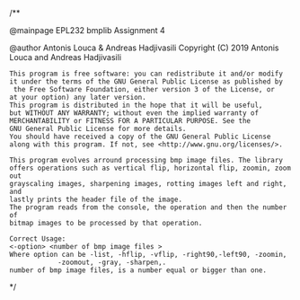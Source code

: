 /**

@mainpage EPL232 bmplib Assignment 4

@author Antonis Louca & Andreas Hadjivasili
	Copyright (C) 2019 Antonis Louca and Andreas Hadjivasili
    
    This program is free software: you can redistribute it and/or modify
    it under the terms of the GNU General Public License as published by
     the Free Software Foundation, either version 3 of the License, or
    at your option) any later version.
    This program is distributed in the hope that it will be useful,
    but WITHOUT ANY WARRANTY; without even the implied warranty of
    MERCHANTABILITY or FITNESS FOR A PARTICULAR PURPOSE. See the
    GNU General Public License for more details.
    Υou should have received a copy of the GNU General Public License
    along with this program. If not, see <http://www.gnu.org/licenses/>.	
		
	This program evolves arround processing bmp image files. The library 
	offers operations such as vertical flip, horizontal flip, zoomin, zoom out
	grayscaling images, sharpening images, rotting images left and right, and 
	lastly prints the header file of the image. 
	The program reads from the console, the operation and then the number of 
	bitmap images to be processed by that operation.
	
	Correct Usage:
	<-option> <number of bmp image files >
	Where option can be -list, -hflip, -vflip, -right90,-left90, -zoomin,
				-zoomout, -gray, -sharpen,.
	number of bmp image files, is a number equal or bigger than one.
	

	

*/